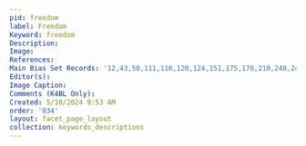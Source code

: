 ```yaml
---
pid: freedom
label: Freedom
Keyword: freedom
Description: 
Image: 
References: 
Main Bias Set Records: '12,43,50,111,116,120,124,151,175,176,210,240,241,260,261,278,303,314,350'
Editor(s): 
Image Caption: 
Comments (K4BL Only): 
Created: 5/10/2024 9:53 AM
order: '034'
layout: facet_page_layout
collection: keywords_descriptions
---
```

